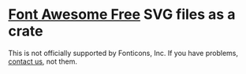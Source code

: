 # [Font Awesome Free](https://fontawesome.com/how-to-use/on-the-web/setup/hosting-font-awesome-yourself) SVG files as a crate

This is not officially supported by Fonticons, Inc.
If you have problems, [contact us](https://github.com/rust-lang/docs.rs), not them.

